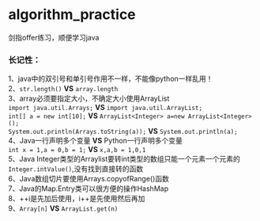 # algorithm_practice
剑指offer练习，顺便学习java

### 长记性：
1、java中的双引号和单引号作用不一样，不能像python一样乱用！  
2、```str.length()``` **VS** ```array.length```    
3、array必须要指定大小，不确定大小使用ArrayList  
```import java.util.Arrays;``` **VS** ```import java.util.ArrayList;```  
```int[] a = new int[10];``` **VS** ```ArrayList<Integer> a=new ArrayList<Integer>();```  
```System.out.println(Arrays.toString(a));``` **VS** ```System.out.println(a);```  
4、Java一行声明多个变量 **VS** Python一行声明多个变量  
```int x = 1,a = 0,b = 1;``` **VS** ```x,a,b = 1,0,1```  
5、Java Integer类型的Arraylist要转int类型的数组只能一个元素一个元素的```Integer.intValue()```,没有找到直接转的函数  
6、Java数组切片要使用Arrays.copyofRange()函数  
7、Java的Map.Entry类可以很方便的操作HashMap  
8、++i是先加后使用，i++是先使用然后再加  
9、```Array[n]``` **VS** ```ArrayList.get(n)```  

